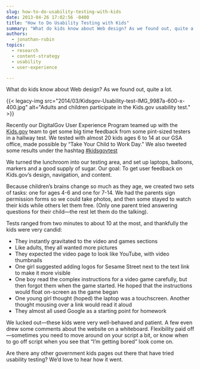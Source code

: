 ```yaml
---
slug: how-to-do-usability-testing-with-kids
date: 2013-04-26 17:02:56 -0400
title: "How to Do Usability Testing with Kids"
summary: "What do kids know about Web design? As we found out, quite a lot. Recently our DigitalGov User Experience Program teamed up with the Kids.gov team to get some big time feedback from some pint-sized testers."
authors:
  - jonathan-rubin
topics:
  - research
  - content-strategy
  - usability
  - user-experience

---
```


What do kids know about Web design? As we found out, quite a lot.

{{< legacy-img src="2014/03/Kidsgov-Usability-test-IMG_9987a-600-x-400.jpg" alt="Adults and children participate in the Kids.gov usability test." >}}

Recently our DigitalGov User Experience Program teamed up with the [Kids.gov](http://www.kids.gov/) team to get some big time feedback from some pint-sized testers in a hallway test. We tested with almost 20 kids ages 6 to 14 at our GSA office, made possible by “Take Your Child to Work Day.” We also tweeted some results under the hashtag [#kidsgovtest](https://twitter.com/search?q=kidsgovtest&src=typd "kidsgovtest")

We turned the lunchroom into our testing area, and set up laptops, balloons, markers and a good supply of sugar. Our goal: To get user feedback on Kids.gov’s design, navigation, and content.

Because children’s brains change so much as they age, we created two sets of tasks: one for ages 4-6 and one for 7-14. We had the parents sign permission forms so we could take photos, and then some stayed to watch their kids while others let them free. (Only one parent tried answering questions for their child—the rest let them do the talking).

Tests ranged from two minutes to about 10 at the most, and thankfully the kids were very candid:

* They instantly gravitated to the video and games sections
* Like adults, they all wanted more pictures
* They expected the video page to look like YouTube, with video thumbnails
* One girl suggested adding logos for Sesame Street next to the text link to make it more visible
* One boy read the complex instructions for a video game carefully, but then forgot them when the game started. He hoped that the instructions would float on-screen as the game began
* One young girl thought (hoped) the laptop was a touchscreen. Another thought mousing over a link would read it aloud
* They almost all used Google as a starting point for homework

We lucked out—these kids were very well-behaved and patient. A few even drew some comments about the website on a whiteboard. Flexibility paid off—sometimes you need to move around on your script a bit, or know when to go off script when you see that “I’m getting bored” look come on.

Are there any other government kids pages out there that have tried usability testing? We’d love to hear how it went.
